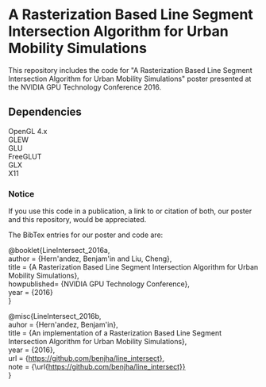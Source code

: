# A Rasterization Based Line Segment Intersection Algorithm for Urban Mobility Simulations

This repository includes the code for "A Rasterization Based Line Segment Intersection Algorithm for Urban Mobility Simulations"
poster presented at the NVIDIA GPU Technology Conference 2016.

## Dependencies

OpenGL 4.x  
GLEW  
GLU  
FreeGLUT  
GLX  
X11  

### Notice

If you use this code  in a publication, a link to or citation of both, our poster and this repository, would be appreciated. 

The BibTex entries for our poster and code are:

@booklet{LineIntersect_2016a,  
author = {Hern\'andez, Benjam\'in and Liu, Cheng},  
title = {A Rasterization Based Line Segment Intersection Algorithm for Urban Mobility Simulations},  
howpublished= {NVIDIA GPU Technology Conference},  
year = {2016}  
}

@misc{LineIntersect_2016b,  
auhor = {Hern\'andez, Benjam\'in},  
title = {An implementation of a Rasterization Based Line Segment Intersection Algorithm for Urban Mobility Simulations},  
year  = {2016},  
url = {https://github.com/benjha/line_intersect},  
note = {\url{https://github.com/benjha/line_intersect}}  
}  
